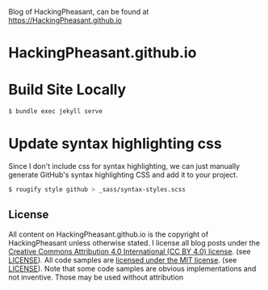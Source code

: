 Blog of HackingPheasant, can be found at https://HackingPheasant.github.io
# HackingPheasant.github.io

# Build Site Locally
```bash
$ bundle exec jekyll serve
```

# Update syntax highlighting css
Since I don't include css for syntax highlighting, we can just manually generate GitHub's syntax highlighting CSS and add it to your project.
```bash
$ rougify style github > _sass/syntax-styles.scss
```

## License
All content on HackingPheasant.github.io is the copyright of HackingPheasant unless otherwise stated. 
I license all blog posts under the [Creative Commons Attribution 4.0 International (CC BY 4.0) license](https://creativecommons.org/licenses/by/4.0/). (see [LICENSE](LICENSE)).
All code samples are [licensed under the MIT license](https://opensource.org/licenses/MIT). (see [LICENSE](assests/code/LICENSE)). 
Note that some code samples are obvious implementations and not inventive. Those may be used without attribution
